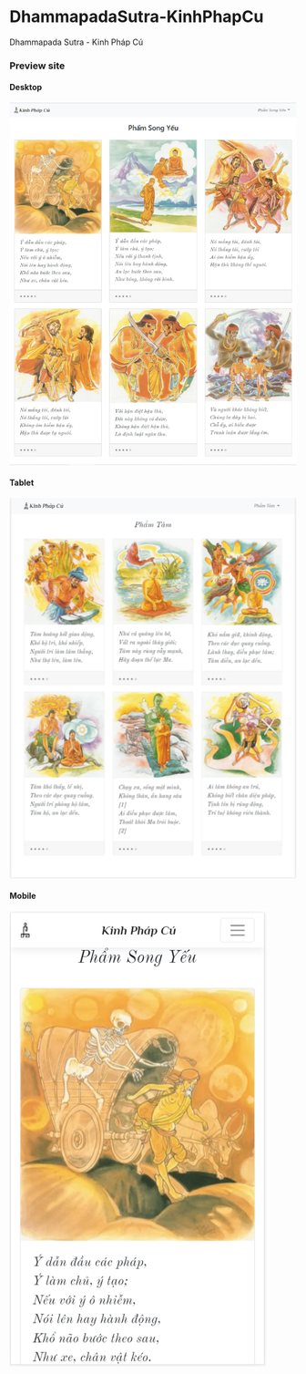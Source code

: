 # DhammapadaSutra-KinhPhapCu
Dhammapada Sutra - Kinh Pháp Cú

### Preview site
#### Desktop
![Preview site](documents/gallery/Desktop.PNG)
#### Tablet
![Preview site](documents/gallery/Ipad.PNG)
#### Mobile
![Preview site](documents/gallery/Iphone.PNG)